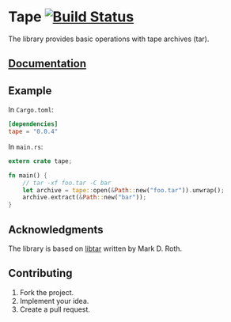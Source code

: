 # Tape [![Build Status][travis-svg]][travis-url]

The library provides basic operations with tape archives (tar).

## [Documentation][docs]

## Example

In `Cargo.toml`:

```toml
[dependencies]
tape = "0.0.4"
```

In `main.rs`:

```rust
extern crate tape;

fn main() {
    // tar -xf foo.tar -C bar
    let archive = tape::open(&Path::new("foo.tar")).unwrap();
    archive.extract(&Path::new("bar"));
}
```

## Acknowledgments

The library is based on [libtar][1] written by Mark D. Roth.

## Contributing

1. Fork the project.
2. Implement your idea.
3. Create a pull request.

[1]: http://www.feep.net/libtar/

[travis-svg]: https://travis-ci.org/stainless-steel/tape.svg?branch=master
[travis-url]: https://travis-ci.org/stainless-steel/tape
[docs]: https://stainless-steel.github.io/tape
